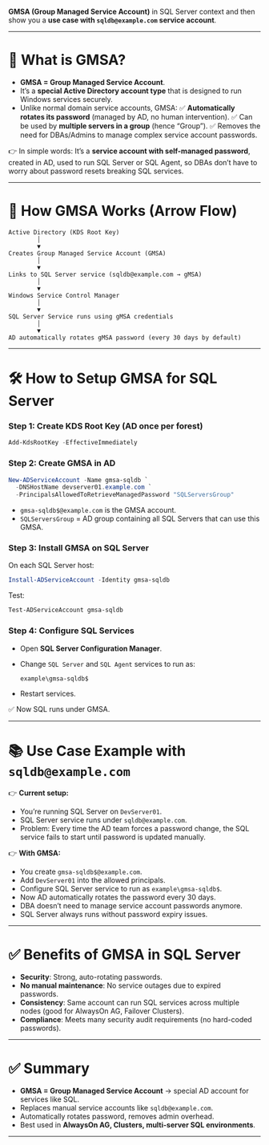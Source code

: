 **GMSA (Group Managed Service Account)** in SQL Server context and then show you a **use case with `sqldb@example.com` service account**.

---

# 🔎 What is GMSA?

* **GMSA = Group Managed Service Account**.
* It’s a **special Active Directory account type** that is designed to run Windows services securely.
* Unlike normal domain service accounts, GMSA:
  ✅ **Automatically rotates its password** (managed by AD, no human intervention).
  ✅ Can be used by **multiple servers in a group** (hence “Group”).
  ✅ Removes the need for DBAs/Admins to manage complex service account passwords.

👉 In simple words:
It’s a **service account with self-managed password**, created in AD, used to run SQL Server or SQL Agent, so DBAs don’t have to worry about password resets breaking SQL services.

---

# 🔑 How GMSA Works (Arrow Flow)

```
Active Directory (KDS Root Key)
        │
        ▼
Creates Group Managed Service Account (GMSA)
        │
        ▼
Links to SQL Server service (sqldb@example.com → gMSA)
        │
        ▼
Windows Service Control Manager
        │
        ▼
SQL Server Service runs using gMSA credentials
        │
        ▼
AD automatically rotates gMSA password (every 30 days by default)
```

---

# 🛠 How to Setup GMSA for SQL Server

### Step 1: Create KDS Root Key (AD once per forest)

```powershell
Add-KdsRootKey -EffectiveImmediately
```

### Step 2: Create GMSA in AD

```powershell
New-ADServiceAccount -Name gmsa-sqldb `
  -DNSHostName devserver01.example.com `
  -PrincipalsAllowedToRetrieveManagedPassword "SQLServersGroup"
```

* `gmsa-sqldb$@example.com` is the GMSA account.
* `SQLServersGroup` = AD group containing all SQL Servers that can use this GMSA.

### Step 3: Install GMSA on SQL Server

On each SQL Server host:

```powershell
Install-ADServiceAccount -Identity gmsa-sqldb
```

Test:

```powershell
Test-ADServiceAccount gmsa-sqldb
```

### Step 4: Configure SQL Services

* Open **SQL Server Configuration Manager**.
* Change `SQL Server` and `SQL Agent` services to run as:

  ```
  example\gmsa-sqldb$
  ```
* Restart services.

✅ Now SQL runs under GMSA.

---

# 📚 Use Case Example with `sqldb@example.com`

👉 **Current setup:**

* You’re running SQL Server on `DevServer01`.
* SQL Server service runs under `sqldb@example.com`.
* Problem: Every time the AD team forces a password change, the SQL service fails to start until password is updated manually.

👉 **With GMSA:**

* You create `gmsa-sqldb$@example.com`.
* Add `DevServer01` into the allowed principals.
* Configure SQL Server service to run as `example\gmsa-sqldb$`.
* Now AD automatically rotates the password every 30 days.
* DBA doesn’t need to manage service account passwords anymore.
* SQL Server always runs without password expiry issues.

---

# ✅ Benefits of GMSA in SQL Server

* **Security**: Strong, auto-rotating passwords.
* **No manual maintenance**: No service outages due to expired passwords.
* **Consistency**: Same account can run SQL services across multiple nodes (good for AlwaysOn AG, Failover Clusters).
* **Compliance**: Meets many security audit requirements (no hard-coded passwords).

---

# ✅ Summary

* **GMSA = Group Managed Service Account** → special AD account for services like SQL.
* Replaces manual service accounts like `sqldb@example.com`.
* Automatically rotates password, removes admin overhead.
* Best used in **AlwaysOn AG, Clusters, multi-server SQL environments**.

---
